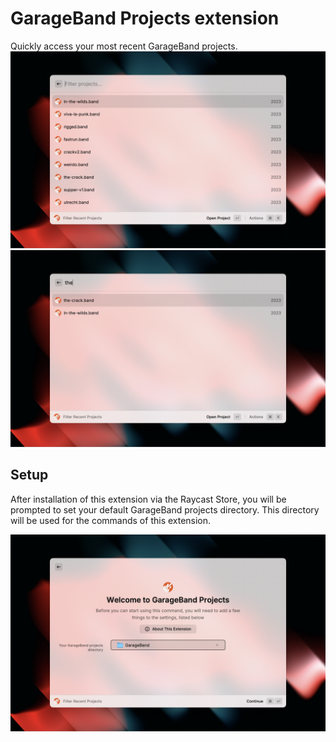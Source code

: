 # GarageBand Projects extension

Quickly access your most recent GarageBand projects.
<img src="media/garageband-projects-2.png"/>
<img src="media/garageband-projects-3.png"/>
## Setup

After installation of this extension via the Raycast Store, you will be 
prompted to set your default GarageBand projects directory. This directory will
be used for the commands of this extension.

<img src="media/garageband-projects-1.png"/>
